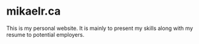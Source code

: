 # mikaelr.ca

This is my personal website. It is mainly to present my skills along with my resume to potential employers.
